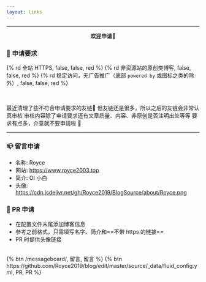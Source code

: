 ```yaml
---
layout: links
---
```


---

<p align="center"><strong>欢迎申请🌟</strong></p>

### :link: 申请要求

{% rd 全站 HTTPS, false, false, red %}
{% rd 非资源站的原创类博客, false, false, red %}
{% rd 稳定访问，无广告推广（底部 `powered by` 或图标之类的除外）, false, false, red %}

<br>

最近清理了些不符合申请要求的友链:thinking:
但友链还是很多，所以之后的友链会非常认真审核
审核内容除了申请要求还有文章质量、内容、非原创是否注明出处等等
要求有点多，介意就不要申请啦 :see_no_evil:

---

### :mailbox_closed: 留言申请

- 名称: Royce
- 网站: https://www.royce2003.top
- 简介: OI 小白
- 头像: https://cdn.jsdelivr.net/gh/Royce2019/BlogSource/about/Royce.png

### :pencil: PR 申请

- 在配置文件末尾添加博客信息
- 参考之前格式，只需填写名字、简介和==不带 https 的链接==
- PR 时提供头像链接

<br>
<div>
{% btn /messageboard/, 留言, 留言 %}
{% btn https://github.com/Royce2019/blog/edit/master/source/_data/fluid_config.yml, PR, PR %}
</div>
